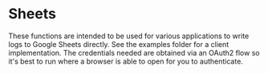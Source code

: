 # Sheets

These functions are intended to be used for various applications to write logs
to Google Sheets directly. See the examples folder for a client implementation. 
The credentials needed are obtained via an OAuth2 flow so it's best to run where
a browser is able to open for you to authenticate.
